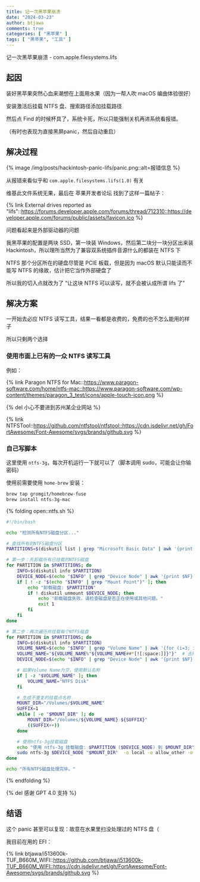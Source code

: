 ```yaml
---
title: 记一次黑苹果崩溃
date: "2024-03-23"
author: btjawa
comments: true
categories: [ "黑苹果" ]
tags: [ "黑苹果", "工具" ]
---
```


记一次黑苹果崩溃 - com.apple.filesystems.lifs

<!-- more -->

## 起因

装好黑苹果突然心血来潮想在上面用水果（因为一帮人吹 macOS 编曲体验很好）

安装激活后挂载 NTFS 盘、搜索路径添加挂载路径

然后点 Find 的时候杯具了，系统卡死，所以只能强制关机再进系统看报错。

（有时也表现为直接黑屏panic，然后自动重启）

## 解决过程

{% image /img/posts/hackintosh-panic-lifs/panic.png::alt=报错信息 %}

从报错来看似乎和 `com.apple.filesystems.lifs(1.0)` 有关

维基此文件系统无果，最后在 苹果开发者论坛 找到了这样一篇帖子：

{% link External drives reported as &quot;lifs&quot;::https://forums.developer.apple.com/forums/thread/712310::https://developer.apple.com/forums/public/assets/favicon.ico %}

问题看起来是外部驱动器的问题

我黑苹果的配置是两块 SSD，第一块装 Windows，然后第二块分一块分区出来装 Hackintosh，所以理所当然为了兼容双系统插件音源什么的都装在 NTFS 下

NTFS 那个分区所在的硬盘尽管是 PCIE 板载，但是因为 macOS 默认只能读而不能写 NTFS 的缘故，估计把它当作外部硬盘了

所以我的切入点就改为了 “让这块 NTFS 可以读写，就不会被认成所谓 lifs 了”

## 解决方案

一开始去必应 NTFS 读写工具，结果一看都是收费的，免费的也不怎么能用的样子

所以只剩两个选择

### 使用市面上已有的一众 NTFS 读写工具

例如：

{% link Paragon NTFS for Mac::https://www.paragon-software.com/home/ntfs-mac::https://www.paragon-software.com/wp-content/themes/paragon_3_test/icons/apple-touch-icon.png %}

{% del 小心不要进到苏州某企业网站 %}

{% link NTFSTool::https://github.com/ntfstool/ntfstool::https://cdn.jsdelivr.net/gh/FortAwesome/Font-Awesome/svgs/brands/github.svg %}

### 自己写脚本

这里使用 `ntfs-3g`，每次开机运行一下就可以了（脚本调用 sudo，可能会让你输密码）

使用前需要使用 `home-brew` 安装：

```sh
brew tap gromgit/homebrew-fuse
brew install ntfs-3g-mac
```

{% folding open::ntfs.sh %}
``` sh
#!/bin/bash

echo "检测所有NTFS磁盘分区..."

# 查找所有的NTFS磁盘分区
PARTITIONS=$(diskutil list | grep "Microsoft Basic Data" | awk '{print $NF}')

# 第一步：先卸载所有已挂载的NTFS磁盘
for PARTITION in $PARTITIONS; do
    INFO=$(diskutil info $PARTITION)
    DEVICE_NODE=$(echo "$INFO" | grep "Device Node" | awk '{print $NF}')
    if [ ! -z "$(echo "$INFO" | grep "Mount Point")" ]; then
        echo "卸载磁盘: $PARTITION"
        if ! diskutil unmount $DEVICE_NODE; then
            echo "卸载磁盘失败，请检查磁盘是否正在使用或其他问题。"
            exit 1
        fi
    fi
done

# 第二步：再次遍历并挂载每个NTFS磁盘
for PARTITION in $PARTITIONS; do
    INFO=$(diskutil info $PARTITION)
    VOLUME_NAME=$(echo "$INFO" | grep "Volume Name" | awk '{for (i=3; i<=NF; i++) printf $i " "; print ""}')
    VOLUME_NAME="${VOLUME_NAME%"${VOLUME_NAME##*[![:space:]]}"}"  # 去除尾随空格
    DEVICE_NODE=$(echo "$INFO" | grep "Device Node" | awk '{print $NF}')

    # 如果Volume Name为空，使用默认名称
    if [ -z "$VOLUME_NAME" ]; then
        VOLUME_NAME="NTFS Disk"
    fi

    # 生成不重复的挂载点名称
    MOUNT_DIR="/Volumes/$VOLUME_NAME"
    SUFFIX=1
    while [ -e "$MOUNT_DIR" ]; do
        MOUNT_DIR="/Volumes/${VOLUME_NAME} ${SUFFIX}"
        ((SUFFIX++))
    done

    # 使用ntfs-3g挂载磁盘
    echo "使用 ntfs-3g 挂载磁盘: $PARTITION ($DEVICE_NODE) 到 $MOUNT_DIR"
    sudo ntfs-3g $DEVICE_NODE "$MOUNT_DIR"  -o local -o allow_other -o auto_xattr -o auto_cache -o volname="$(basename "$MOUNT_DIR")"
done

echo "所有NTFS磁盘处理完毕。"
```
{% endfolding %}

{% del 感谢 GPT 4.0 支持 %}

## 结语

这个 panic 甚至可以复现：故意在水果里扫没处理过的 NTFS 盘（

我目前在用的 EFI：

{% link btjawa/i513600k-TUF_B660M_WIFI::https://github.com/btjawa/i513600k-TUF_B660M_WIFI::https://cdn.jsdelivr.net/gh/FortAwesome/Font-Awesome/svgs/brands/github.svg %}